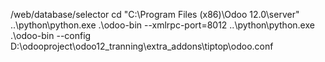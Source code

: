 /web/database/selector
cd "C:\Program Files (x86)\Odoo 12.0\server"
..\python\python.exe .\odoo-bin --xmlrpc-port=8012
..\python\python.exe .\odoo-bin --config D:\odooproject\odoo12_tranning\extra_addons\tiptop\odoo.conf